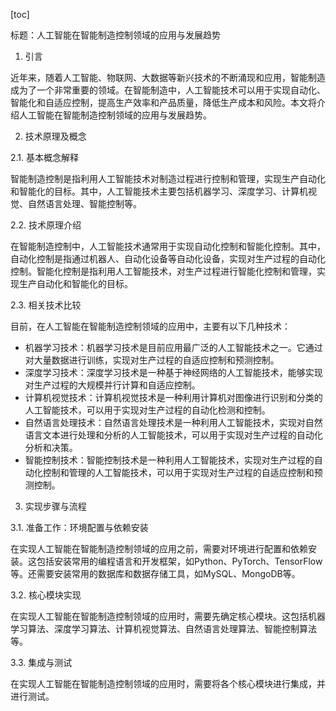 
[toc]                    
                
                
标题：人工智能在智能制造控制领域的应用与发展趋势

1. 引言

近年来，随着人工智能、物联网、大数据等新兴技术的不断涌现和应用，智能制造成为了一个非常重要的领域。在智能制造中，人工智能技术可以用于实现自动化、智能化和自适应控制，提高生产效率和产品质量，降低生产成本和风险。本文将介绍人工智能在智能制造控制领域的应用与发展趋势。

2. 技术原理及概念

2.1. 基本概念解释

智能制造控制是指利用人工智能技术对制造过程进行控制和管理，实现生产自动化和智能化的目标。其中，人工智能技术主要包括机器学习、深度学习、计算机视觉、自然语言处理、智能控制等。

2.2. 技术原理介绍

在智能制造控制中，人工智能技术通常用于实现自动化控制和智能化控制。其中，自动化控制是指通过机器人、自动化设备等自动化设备，实现对生产过程的自动化控制。智能化控制是指利用人工智能技术，对生产过程进行智能化控制和管理，实现生产自动化和智能化的目标。

2.3. 相关技术比较

目前，在人工智能在智能制造控制领域的应用中，主要有以下几种技术：

- 机器学习技术：机器学习技术是目前应用最广泛的人工智能技术之一。它通过对大量数据进行训练，实现对生产过程的自适应控制和预测控制。
- 深度学习技术：深度学习技术是一种基于神经网络的人工智能技术，能够实现对生产过程的大规模并行计算和自适应控制。
- 计算机视觉技术：计算机视觉技术是一种利用计算机对图像进行识别和分类的人工智能技术，可以用于实现对生产过程的自动化检测和控制。
- 自然语言处理技术：自然语言处理技术是一种利用人工智能技术，实现对自然语言文本进行处理和分析的人工智能技术，可以用于实现对生产过程的自动化分析和决策。
- 智能控制技术：智能控制技术是一种利用人工智能技术，实现对生产过程的自动化控制和管理的人工智能技术，可以用于实现对生产过程的自适应控制和预测控制。

3. 实现步骤与流程

3.1. 准备工作：环境配置与依赖安装

在实现人工智能在智能制造控制领域的应用之前，需要对环境进行配置和依赖安装。这包括安装常用的编程语言和开发框架，如Python、PyTorch、TensorFlow等。还需要安装常用的数据库和数据存储工具，如MySQL、MongoDB等。

3.2. 核心模块实现

在实现人工智能在智能制造控制领域的应用时，需要先确定核心模块。这包括机器学习算法、深度学习算法、计算机视觉算法、自然语言处理算法、智能控制算法等。

3.3. 集成与测试

在实现人工智能在智能制造控制领域的应用时，需要将各个核心模块进行集成，并进行测试。


